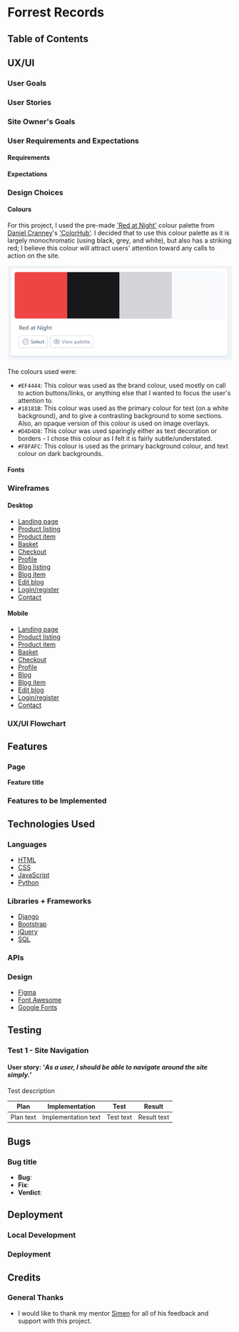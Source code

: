 # Forrest Records

## Table of Contents

## UX/UI

### User Goals

### User Stories

### Site Owner's Goals

### User Requirements and Expectations

#### Requirements

#### Expectations

### Design Choices

#### Colours
For this project, I used the pre-made ['Red at Night'](https://colorhub.vercel.app/select-palette/enviro) colour palette from [Daniel Cranney](https://twitter.com/danielcranney)'s ['ColorHub'](https://colorhub.vercel.app/). I decided that to use this colour palette as it is largely monochromatic (using black, grey, and white), but also has a striking red; I believe this colour will attract users' attention toward any calls to action on the site.

![Devhub Colour Pallete](/docs/readme/color-palette.png)

The colours used were:
- `#EF4444`: This colour was used as the brand colour, used mostly on call to action buttons/links, or anything else that I wanted to focus the user's attention to.
- `#18181B`: This colour was used as the primary colour for text (on a white background), and to give a contrasting background to some sections. Also, an opaque version of this colour is used on image overlays.
- `#D4D4D8`: This colour was used sparingly either as text decoration or borders - I chose this colour as I felt it is fairly subtle/understated.
- `#F8FAFC`: This colour is used as the primary background colour, and text colour on dark backgrounds.

#### Fonts

### Wireframes

#### Desktop
- [Landing page](/docs/wireframes/landing-page.png)
- [Product listing](/docs/wireframes/product-listing.png)
- [Product item](/docs/wireframes/product-single.png)
- [Basket](/docs/wireframes/basket.png)
- [Checkout](/docs/wireframes/checkout.png)
- [Profile](/docs/wireframes/profile.png)
- [Blog listing](/docs/wireframes/blog-listing.png)
- [Blog item](/docs/wireframes/blog-single.png)
- [Edit blog](/docs/wireframes/blog-edit.png)
- [Login/register](/docs/wireframes/register.png)
- [Contact](/docs/wireframes/contact.png)

#### Mobile
- [Landing page](/docs/wireframes/landing-page-mobile.png)
- [Product listing](/docs/wireframes/product-listing-mobile.png)
- [Product item](/docs/wireframes/product-single-mobile.png)
- [Basket](/docs/wireframes/basket-mobile.png)
- [Checkout](/docs/wireframes/checkout-mobile.png)
- [Profile](/docs/wireframes/profile-mobile.png)
- [Blog](/docs/wireframes/blog-mobile.png)
- [Blog item](/docs/wireframes/blog-single-mobile.png)
- [Edit blog](/docs/wireframes/edit-blog-mobile.png)
- [Login/register](/docs/wireframes/login-register-mobile.png)
- [Contact](/docs/wireframes/contact-mobile.png)

### UX/UI Flowchart

## Features

### Page

**Feature title**

### Features to be Implemented

## Technologies Used

### Languages
- [HTML](https://developer.mozilla.org/en-US/docs/Learn/Getting_started_with_the_web/HTML_basics)
- [CSS](https://developer.mozilla.org/en-US/docs/Web/CSS)
- [JavaScript](https://developer.mozilla.org/en-US/docs/Web/JavaScript)
- [Python](https://www.python.org/)

### Libraries + Frameworks
- [Django](https://www.djangoproject.com/)
- [Bootstrap](https://getbootstrap.com/)
- [jQuery](https://jquery.com/)
- [SQL](https://www.w3schools.com/sql/)

### APIs

### Design
- [Figma](https://www.figma.com/)
- [Font Awesome](https://fontawesome.com/)
- [Google Fonts](https://fonts.google.com/)

## Testing

### Test 1 - Site Navigation

#### User story: '_As a user, I should be able to navigate around the site simply._'

Test description

| Plan | Implementation | Test | Result |
| ---- | -------------- | ---- | ------ |
| Plan text | Implementation text | Test text | Result text |

## Bugs

### Bug title
- **Bug**: 
- **Fix**: 
- **Verdict**: 

## Deployment

### Local Development

### Deployment
 
## Credits

### General Thanks
- I would like to thank my mentor [Simen](https://github.com/Eventyret) for all of his feedback and support with this project.